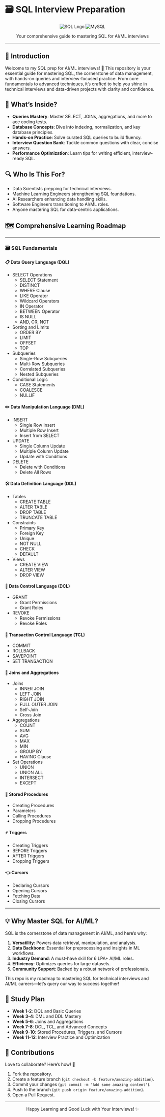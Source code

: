 # 🗃️ SQL Interview Preparation

<div align="center">
  <img src="https://img.shields.io/badge/SQL-4479A1?style=for-the-badge&logo=postgresql&logoColor=white" alt="SQL Logo" />
  <img src="https://img.shields.io/badge/MySQL-4479A1?style=for-the-badge&logo=mysql&logoColor=white" alt="MySQL" />
</div>

<p align="center">Your comprehensive guide to mastering SQL for AI/ML interviews</p>

---

## 📖 Introduction

Welcome to my SQL prep for AI/ML interviews! 🚀 This repository is your essential guide for mastering SQL, the cornerstone of data management, with hands-on queries and interview-focused practice. From core fundamentals to advanced techniques, it’s crafted to help you shine in technical interviews and data-driven projects with clarity and confidence.

## 🌟 What’s Inside?

- **Queries Mastery**: Master SELECT, JOINs, aggregations, and more to ace coding tests.
- **Database Concepts**: Dive into indexing, normalization, and key database principles.
- **Hands-on Practice**: Solve curated SQL queries to build fluency.
- **Interview Question Bank**: Tackle common questions with clear, concise answers.
- **Performance Optimization**: Learn tips for writing efficient, interview-ready SQL.

## 🔍 Who Is This For?

- Data Scientists prepping for technical interviews.
- Machine Learning Engineers strengthening SQL foundations.
- AI Researchers enhancing data handling skills.
- Software Engineers transitioning to AI/ML roles.
- Anyone mastering SQL for data-centric applications.

## 🗺️ Comprehensive Learning Roadmap

---

### 🗃️ SQL Fundamentals

#### 📋 Data Query Language (DQL)
- SELECT Operations
  - SELECT Statement
  - DISTINCT
  - WHERE Clause
  - LIKE Operator
  - Wildcard Operators
  - IN Operator
  - BETWEEN Operator
  - IS NULL
  - AND, OR, NOT
- Sorting and Limits
  - ORDER BY
  - LIMIT
  - OFFSET
  - TOP
- Subqueries
  - Single-Row Subqueries
  - Multi-Row Subqueries
  - Correlated Subqueries
  - Nested Subqueries
- Conditional Logic
  - CASE Statements
  - COALESCE
  - NULLIF

#### ✏️ Data Manipulation Language (DML)
- INSERT
  - Single Row Insert
  - Multiple Row Insert
  - Insert from SELECT
- UPDATE
  - Single Column Update
  - Multiple Column Update
  - Update with Conditions
- DELETE
  - Delete with Conditions
  - Delete All Rows

#### 🛠️ Data Definition Language (DDL)
- Tables
  - CREATE TABLE
  - ALTER TABLE
  - DROP TABLE
  - TRUNCATE TABLE
- Constraints
  - Primary Key
  - Foreign Key
  - Unique
  - NOT NULL
  - CHECK
  - DEFAULT
- Views
  - CREATE VIEW
  - ALTER VIEW
  - DROP VIEW

#### 🔐 Data Control Language (DCL)
- GRANT
  - Grant Permissions
  - Grant Roles
- REVOKE
  - Revoke Permissions
  - Revoke Roles

#### 🔄 Transaction Control Language (TCL)
- COMMIT
- ROLLBACK
- SAVEPOINT
- SET TRANSACTION

#### 🔗 Joins and Aggregations
- Joins
  - INNER JOIN
  - LEFT JOIN
  - RIGHT JOIN
  - FULL OUTER JOIN
  - Self-Join
  - Cross Join
- Aggregations
  - COUNT
  - SUM
  - AVG
  - MAX
  - MIN
  - GROUP BY
  - HAVING Clause
- Set Operations
  - UNION
  - UNION ALL
  - INTERSECT
  - EXCEPT

#### 📝 Stored Procedures
- Creating Procedures
- Parameters
- Calling Procedures
- Dropping Procedures

#### ⚡ Triggers
- Creating Triggers
- BEFORE Triggers
- AFTER Triggers
- Dropping Triggers

#### 👈 Cursors
- Declaring Cursors
- Opening Cursors
- Fetching Data
- Closing Cursors

---

## 💡 Why Master SQL for AI/ML?

SQL is the cornerstone of data management in AI/ML, and here’s why:
1. **Versatility**: Powers data retrieval, manipulation, and analysis.
2. **Data Backbone**: Essential for preprocessing and insights in ML workflows.
3. **Industry Demand**: A must-have skill for 6 LPA+ AI/ML roles.
4. **Efficiency**: Optimizes queries for large datasets.
5. **Community Support**: Backed by a robust network of professionals.

This repo is my roadmap to mastering SQL for technical interviews and AI/ML careers—let’s query our way to success together!

## 📆 Study Plan

- **Week 1-2**: DQL and Basic Queries
- **Week 3-4**: DML and DDL Mastery
- **Week 5-6**: Joins and Aggregations
- **Week 7-8**: DCL, TCL, and Advanced Concepts
- **Week 9-10**: Stored Procedures, Triggers, and Cursors
- **Week 11-12**: Interview Practice and Optimization

## 🤝 Contributions

Love to collaborate? Here’s how! 🌟
1. Fork the repository.
2. Create a feature branch (`git checkout -b feature/amazing-addition`).
3. Commit your changes (`git commit -m 'Add some amazing content'`).
4. Push to the branch (`git push origin feature/amazing-addition`).
5. Open a Pull Request.

---

<div align="center">
  <p>Happy Learning and Good Luck with Your Interviews! ✨</p>
</div>
